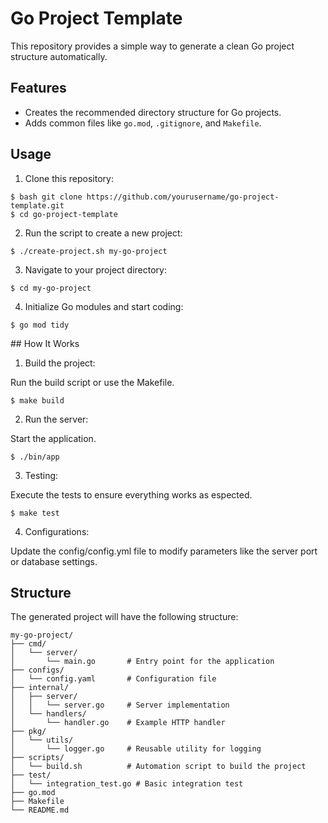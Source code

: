 # Go Project Template

This repository provides a simple way to generate a clean Go project structure automatically.

## Features

- Creates the recommended directory structure for Go projects.
- Adds common files like `go.mod`, `.gitignore`, and `Makefile`.

## Usage

1. Clone this repository:

```
$ bash git clone https://github.com/yourusername/go-project-template.git
$ cd go-project-template
```

2. Run the script to create a new project:

```
$ ./create-project.sh my-go-project
```

3. Navigate to your project directory:

```
$ cd my-go-project
```

4. Initialize Go modules and start coding:

```
$ go mod tidy
```

## How It Works

1. Build the project:

Run the build script or use the Makefile.

```$ make build```

2. Run the server:

Start the application.

```$ ./bin/app```

3. Testing:

Execute the tests to ensure everything works as espected.

```$ make test```

4. Configurations:

Update the config/config.yml file to modify parameters like the server port or database settings.

## Structure

The generated project will have the following structure:

```
my-go-project/
├── cmd/
│   └── server/
│       └── main.go       # Entry point for the application
├── configs/
│   └── config.yaml       # Configuration file
├── internal/
│   ├── server/
│   │   └── server.go     # Server implementation
│   └── handlers/
│       └── handler.go    # Example HTTP handler
├── pkg/
│   └── utils/
│       └── logger.go     # Reusable utility for logging
├── scripts/
│   └── build.sh          # Automation script to build the project
├── test/
│   └── integration_test.go # Basic integration test
├── go.mod
├── Makefile
└── README.md
```
